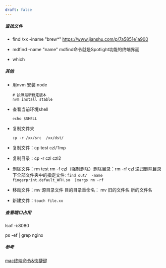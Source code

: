 ```yaml
---
draft: false
---
```


##### 查找文件

- find /xx -iname "brew*"
  https://www.jianshu.com/p/7a5851e1a900

- mdfind -name "name"
  mdfind命令就是Spotlight功能的终端界面
- which

##### 其他

- 用nvm 安装 node

  ```
  # 按照最新稳定版本
  nvm install stable
  ```

- 查看当前环境shell

  ```
  echo $SHELL
  ```
  
- 复制文件夹

  ```
  cp -r /xx/src  /xx/dst/
  ```

- 复制文件：cp test czl/Tmp

- 复制目录：cp -r czl czl2

- 删除文件：rm test             rm -f czl（强制删除）删除目录：rm -rf czl
  递归删除目录下全部文件夹中的指定文件:  `find out/  -name fingerprint.default_WFH.so  |xargs rm -rf`  

- 移动文件：mv 源目录文件 目的目录重命名：  mv 旧的文件名 新的文件名

- 新建文件：`touch file.xx`

##### 查看端口占用

lsof -i:8080

ps -ef | grep nginx

##### 参考

[mac终端命令&快捷键](https://www.jianshu.com/p/aebb526c3a86)  
